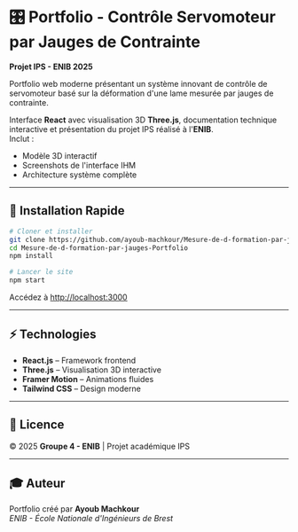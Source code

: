 # 🎛️ Portfolio - Contrôle Servomoteur par Jauges de Contrainte  
**Projet IPS - ENIB 2025**

Portfolio web moderne présentant un système innovant de contrôle de servomoteur basé sur la déformation d'une lame mesurée par jauges de contrainte.

Interface **React** avec visualisation 3D **Three.js**, documentation technique interactive et présentation du projet IPS réalisé à l'**ENIB**.  
Inclut :  
- Modèle 3D interactif  
- Screenshots de l'interface IHM  
- Architecture système complète  

---

## 🚀 Installation Rapide

```bash
# Cloner et installer
git clone https://github.com/ayoub-machkour/Mesure-de-d-formation-par-jauges-Portfolio.git
cd Mesure-de-d-formation-par-jauges-Portfolio
npm install

# Lancer le site
npm start
```

Accédez à [http://localhost:3000](http://localhost:3000)

---

## ⚡ Technologies

- **React.js** – Framework frontend  
- **Three.js** – Visualisation 3D interactive  
- **Framer Motion** – Animations fluides  
- **Tailwind CSS** – Design moderne  

---

## 📄 Licence

© 2025 **Groupe 4 - ENIB** | Projet académique IPS  

---

## 🎓 Auteur

Portfolio créé par **Ayoub Machkour**  
*ENIB - École Nationale d'Ingénieurs de Brest*
